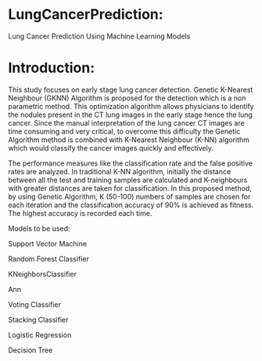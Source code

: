# LungCancerPrediction:
Lung Cancer Prediction Using Machine Learning Models

# Introduction:

This study focuses on early stage lung cancer detection. Genetic K-Nearest Neighbour (GKNN) Algorithm is proposed for the detection which is a non parametric method. This optimization algorithm allows physicians to identify the nodules present in the CT lung images in the early stage hence the lung cancer. Since the manual interpretation of the lung cancer CT images are time consuming and very critical, to overcome this difficulty the Genetic Algorithm method is combined with K-Nearest Neighbour (K-NN) algorithm which would classify the cancer images quickly and effectively.

The performance measures like the classification rate and the false positive rates are analyzed. In traditional K-NN algorithm, initially the distance between all the test and training samples are calculated and K-neighbours with greater distances are taken for classification. In this proposed method, by using Genetic Algorithm, K (50-100) numbers of samples are chosen for each iteration and the classification accuracy of 90% is achieved as fitness. The highest accuracy is recorded each time.

Models to be used:

Support Vector Machine

Random Forest Classifier

KNeighborsClassifier

Ann

Voting Classifier

Stacking Classifier

Logistic Regression

Decision Tree
